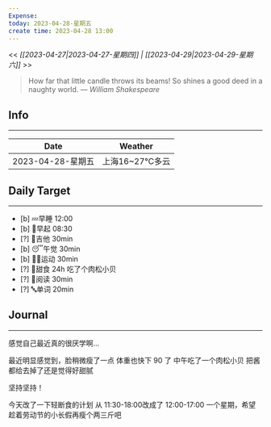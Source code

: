 ```yaml
---
Expense: 
today: 2023-04-28-星期五
create time: 2023-04-28 13:00
---
```


<< *[[2023-04-27|2023-04-27-星期四]] | [[2023-04-29|2023-04-29-星期六]]* >>


> How far that little candle throws its beams! So shines a good deed in a naughty world.
> — <cite>William Shakespeare</cite>


## Info
***
| Date        | Weather      | 
| ----------- | ------------ |
| 2023-04-28-星期五 |  上海16~27℃多云 |


## Daily Target 
***
- [b] 💤早睡   12:00
- [b] 🌅早起    08:30
- [?] 🎵吉他    30min
- [b] 😴午觉    30min
- [b] 🏃‍♀️运动    30min
- [?] 🚫甜食    24h 吃了个肉松小贝
- [?] 📖阅读    30min 
- [?] 🔤单词    20min    


##  Journal
***
感觉自己最近真的很厌学啊...

最近明显感觉到，脸稍微瘦了一点
体重也快下 90 了
中午吃了一个肉松小贝
把酱都给去掉了还是觉得好甜腻


坚持坚持！

今天改了一下轻断食的计划
从 11:30-18:00改成了 12:00-17:00
一个星期，希望趁着劳动节的小长假再瘦个两三斤吧

